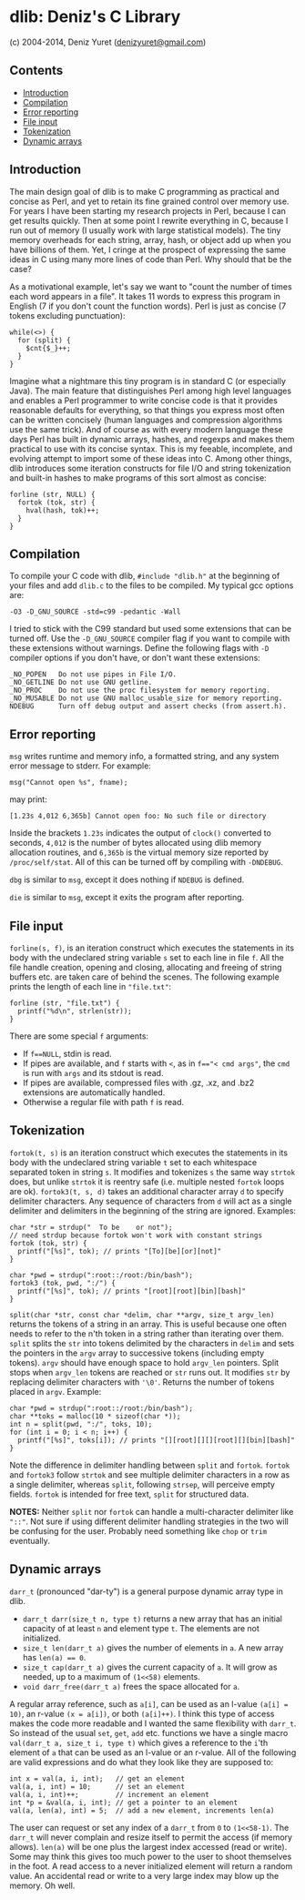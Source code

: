dlib: Deniz's C Library
===========================
(c) 2004-2014, Deniz Yuret (denizyuret@gmail.com)


Contents
--------
* [Introduction](#introduction)
* [Compilation](#compilation)
* [Error reporting](#error-reporting)
* [File input](#file-input)
* [Tokenization](#tokenization)
* [Dynamic arrays](#dynamic-arrays)


Introduction
------------

The main design goal of dlib is to make C programming as practical and
concise as Perl, and yet to retain its fine grained control over
memory use.  For years I have been starting my research projects in
Perl, because I can get results quickly.  Then at some point I rewrite
everything in C, because I run out of memory (I usually work with
large statistical models).  The tiny memory overheads for each string,
array, hash, or object add up when you have billions of them.  Yet, I
cringe at the prospect of expressing the same ideas in C using many
more lines of code than Perl.  Why should that be the case?

As a motivational example, let's say we want to "count the number of
times each word appears in a file".  It takes 11 words to express this
program in English (7 if you don't count the function words).  Perl is
just as concise (7 tokens excluding punctuation):

	while(<>) {
	  for (split) {
	    $cnt{$_}++;
	  }
	}

Imagine what a nightmare this tiny program is in standard C (or
especially Java).  The main feature that distinguishes Perl among high
level languages and enables a Perl programmer to write concise code is
that it provides reasonable defaults for everything, so that things
you express most often can be written concisely (human languages and
compression algorithms use the same trick).  And of course as with
every modern language these days Perl has built in dynamic arrays,
hashes, and regexps and makes them practical to use with its concise
syntax.  This is my feeable, incomplete, and evolving attempt to
import some of these ideas into C.  Among other things, dlib
introduces some iteration constructs for file I/O and string
tokenization and built-in hashes to make programs of this sort almost
as concise:

	forline (str, NULL) {
	  fortok (tok, str) {
	    hval(hash, tok)++;
	  }
	}


Compilation
-----------

To compile your C code with dlib, `#include "dlib.h"` at the beginning
of your files and add `dlib.c` to the files to be compiled.  My typical
gcc options are: 

	-O3 -D_GNU_SOURCE -std=c99 -pedantic -Wall

I tried to stick with the C99 standard but used some extensions that
can be turned off.  Use the `-D_GNU_SOURCE` compiler flag if you want
to compile with these extensions without warnings.  Define the
following flags with `-D` compiler options if you don't have, or don't
want these extensions:

	_NO_POPEN	Do not use pipes in File I/O.
	_NO_GETLINE	Do not use GNU getline.
	_NO_PROC	Do not use the proc filesystem for memory reporting.
	_NO_MUSABLE	Do not use GNU malloc_usable_size for memory reporting.
	NDEBUG		Turn off debug output and assert checks (from assert.h).

Error reporting
-------------------

`msg` writes runtime and memory info, a formatted string, and any system
error message to stderr.  For example:

	msg("Cannot open %s", fname);

may print:

	[1.23s 4,012 6,365b] Cannot open foo: No such file or directory

Inside the brackets `1.23s` indicates the output of `clock()`
converted to seconds, `4,012` is the number of bytes allocated using
dlib memory allocation routines, and `6,365b` is the virtual memory
size reported by `/proc/self/stat`.  All of this can be turned off by
compiling with `-DNDEBUG`.

`dbg` is similar to `msg`, except it does nothing if `NDEBUG` is defined.

`die` is similar to `msg`, except it exits the program after reporting.

File input
--------------

`forline(s, f)`, is an iteration construct which executes the
statements in its body with the undeclared string variable `s` set to
each line in file `f`.  All the file handle creation, opening and
closing, allocating and freeing of string buffers etc. are taken care
of behind the scenes.  The following example prints the length of each
line in `"file.txt"`:

	forline (str, "file.txt") {
	  printf("%d\n", strlen(str));
	}

There are some special `f` arguments:

* If `f==NULL`, stdin is read.
* If pipes are available, and `f` starts with `<`, as in `f=="< cmd
  args"`, the `cmd` is run with `args` and its stdout is read.
* If pipes are available, compressed files with .gz, .xz, and .bz2
  extensions are automatically handled.
* Otherwise a regular file with path `f` is read.   

Tokenization
----------------

`fortok(t, s)` is an iteration construct which executes the statements
in its body with the undeclared string variable `t` set to each
whitespace separated token in string `s`.  It modifies and tokenizes
`s` the same way `strtok` does, but unlike `strtok` it is reentry safe
(i.e. multiple nested `fortok` loops are ok).  `fortok3(t, s, d)`
takes an additional character array `d` to specify delimiter
characters.  Any sequence of characters from `d` will act as a single
delimiter and delimiters in the beginning of the string are ignored.
Examples:

	char *str = strdup("  To be    or not");
	// need strdup because fortok won't work with constant strings
	fortok (tok, str) {
	  printf("[%s]", tok); // prints "[To][be][or][not]"
	}

	char *pwd = strdup(":root::/root:/bin/bash");
	fortok3 (tok, pwd, ":/") {
	  printf("[%s]", tok); // prints "[root][root][bin][bash]"
	}

`split(char *str, const char *delim, char **argv, size_t argv_len)` 
returns the tokens of a string in an array.  This is useful because
one often needs to refer to the n'th token in a string rather than
iterating over them.  `split` splits the `str` into tokens delimited
by the characters in `delim` and sets the pointers in the `argv` array
to successive tokens (including empty tokens).  `argv` should have
enough space to hold `argv_len` pointers.  Split stops when `argv_len`
tokens are reached or `str` runs out.  It modifies `str` by replacing
delimiter characters with `'\0'`.  Returns the number of tokens placed
in `argv`.  Example:

	char *pwd = strdup(":root::/root:/bin/bash");
	char **toks = malloc(10 * sizeof(char *));
	int n = split(pwd, ":/", toks, 10);
	for (int i = 0; i < n; i++) {
	  printf("[%s]", toks[i]); // prints "[][root][][][root][][bin][bash]"
	}

Note the difference in delimiter handling between `split` and
`fortok`.  `fortok` and `fortok3` follow `strtok` and see multiple
delimiter characters in a row as a single delimiter, whereas `split`,
following `strsep`, will perceive empty fields.  `fortok` is intended
for free text, `split` for structured data.

**NOTES:** Neither `split` nor `fortok` can handle a multi-character
delimiter like `"::"`.  Not sure if using different delimiter handling
strategies in the two will be confusing for the user.  Probably need
something like `chop` or `trim` eventually.

Dynamic arrays
------------------

`darr_t` (pronounced "dar-ty") is a general purpose dynamic array
type in dlib.

* `darr_t darr(size_t n, type t)` returns a new array that has an
  initial capacity of at least `n` and element type `t`.  The elements
  are not initialized.
* `size_t len(darr_t a)` gives the number of elements in `a`.  A new
  array has `len(a) == 0`.
* `size_t cap(darr_t a)` gives the current capacity of `a`.  It will
  grow as needed, up to a maximum of `(1<<58)` elements.
* `void darr_free(darr_t a)` frees the space allocated for `a`.

A regular array reference, such as `a[i]`, can be used as an
l-value `(a[i] = 10)`, an r-value `(x = a[i])`, or both `(a[i]++)`.  I
think this type of access makes the code more readable and I wanted
the same flexibility with `darr_t`.  So instead of the usual `set`,
`get`, `add` etc. functions we have a single macro `val(darr_t a,
size_t i, type t)` which gives a reference to the `i`'th element of
`a` that can be used as an l-value or an r-value.  All of the
following are valid expressions and do what they look like they are
supposed to:

	int x = val(a, i, int);	  // get an element
	val(a, i, int) = 10;	  // set an element
	val(a, i, int)++;         // increment an element
	int *p = &val(a, i, int); // get a pointer to an element
	val(a, len(a), int) = 5;  // add a new element, increments len(a)

The user can request or set any index of a `darr_t` from `0` to
`(1<<58-1)`.  The `darr_t` will never complain and resize itself to
permit the access (if memory allows).  `len(a)` will be one plus the
largest index accessed (read or write).  Some may think this gives too
much power to the user to shoot themselves in the foot.  A read access
to a never initialized element will return a random value.  An
accidental read or write to a very large index may blow up the memory.
Oh well.

